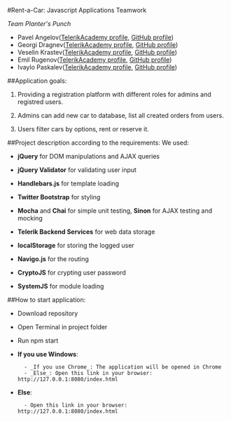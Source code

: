 #Rent-a-Car: Javascript Applications Teamwork

*Team Planter's Punch*

- Pavel Angelov([TelerikAcademy profile](http://telerikacademy.com/Users/p_a_v_el), [GitHub profile](https://github.com/pavelangelov))
- Georgi Dragnev([TelerikAcademy profile](http://telerikacademy.com/Users/Georgi_Dragnev), [GitHub profile](https://github.com/MyamotoMusashi))
- Veselin Krastev([TelerikAcademy profile](http://telerikacademy.com/Users/Veselin93), [GitHub profile](https://github.com/Vekoks))
- Emil Rugenov([TelerikAcademy profile](http://telerikacademy.com/Users/emo_r), [GitHub profile](https://github.com/emilrr))
- Ivaylo Paskalev([TelerikAcademy profile](http://telerikacademy.com/Users/IvayloPaskalev), [GitHub profile](https://github.com/IvayloPaskalev))


##Application goals:

1. Providing a registration platform with different roles for admins and registred users.
	
2. Admins can add new car to database, list all created orders from users.
	
3. Users filter cars by options, rent or reserve it.
	
	
##Project description according to the requirements:
We used:
	
* **jQuery** for DOM manipulations and AJAX queries

* **jQuery Validator** for validating user input

* **Handlebars.js** for template loading
		
* **Twitter Bootstrap** for styling
		
* **Mocha** and **Chai** for simple unit testing, **Sinon** for AJAX testing and mocking
		
* **Telerik Backend Services** for web data storage
		
* **localStorage** for storing the logged user

* **Navigo.js** for the routing

* **CryptoJS** for crypting user password

* **SystemJS** for module loading


##How to start application:

* Download repository
* Open Terminal in project folder
* Run npm start

* **If you use Windows**:
        
        - _If you use Chrome_: The application will be opened in Chrome
        - _Else_: Open this link in your browser: http://127.0.0.1:8080/index.html

* **Else**:

        - Open this link in your browser: http://127.0.0.1:8080/index.html
